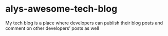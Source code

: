 # alys-awesome-tech-blog
My tech blog is a place where developers can publish their blog posts and comment on other developers’ posts as well
